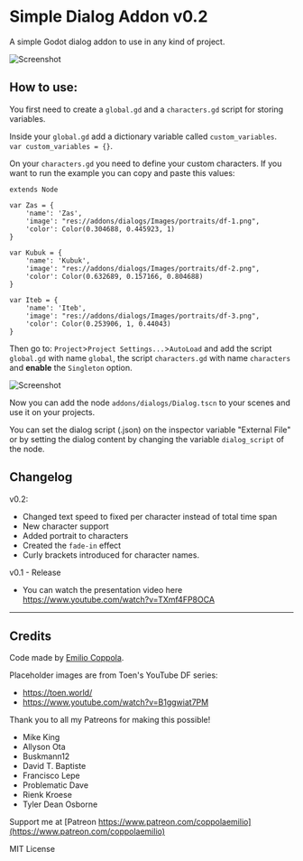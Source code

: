 # Simple Dialog Addon v0.2
A simple Godot dialog addon to use in any kind of project. 

![Screenshot](https://coppolaemilio.com/godot/dialog-screenshot.png)

## How to use:
You first need to create a `global.gd` and a `characters.gd` script for storing variables.  

Inside your `global.gd` add a dictionary variable called `custom_variables`.  
`var custom_variables = {}`.

On your `characters.gd` you need to define your custom characters. If you want to run the example you can copy and paste this values:
```
extends Node

var Zas = {
	'name': 'Zas',
	'image': "res://addons/dialogs/Images/portraits/df-1.png",
	'color': Color(0.304688, 0.445923, 1)
}

var Kubuk = {
	'name': 'Kubuk',
	'image': "res://addons/dialogs/Images/portraits/df-2.png",
	'color': Color(0.632689, 0.157166, 0.804688)
}

var Iteb = {
	'name': 'Iteb',
	'image': "res://addons/dialogs/Images/portraits/df-3.png",
	'color': Color(0.253906, 1, 0.44043)
}
```

Then go to: `Project`>`Project Settings...`>`AutoLoad` and add the script `global.gd` with name `global`, the script `characters.gd` with name `characters` and **enable** the `Singleton` option.

![Screenshot](https://coppolaemilio.com/godot/dialog-script-settings.png)

Now you can add the node `addons/dialogs/Dialog.tscn` to your scenes and use it on your projects.

You can set the dialog script (.json) on the inspector variable "External File" or by setting the dialog content by changing the variable `dialog_script` of the node.

## Changelog
v0.2:
 - Changed text speed to fixed per character instead of total time span
 - New character support
 - Added portrait to characters
 - Created the `fade-in` effect
 - Curly brackets introduced for character names.

v0.1 - Release
 - You can watch the presentation video here https://www.youtube.com/watch?v=TXmf4FP8OCA
---

## Credits
Code made by [Emilio Coppola](https://github.com/coppolaemilio).

Placeholder images are from Toen's YouTube DF series:
 - https://toen.world/
 - https://www.youtube.com/watch?v=B1ggwiat7PM

Thank you to all my Patreons for making this possible!
- Mike King
- Allyson Ota
- Buskmann12
- David T. Baptiste
- Francisco Lepe
- Problematic Dave
- Rienk Kroese
- Tyler Dean Osborne

Support me at [Patreon https://www.patreon.com/coppolaemilio](https://www.patreon.com/coppolaemilio)

MIT License
